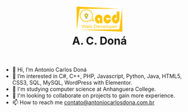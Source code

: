 <h1 align="center">
<br>
<img src="https://github.com/acdona/acd-images/blob/main/images/acd-logotipo-4-2022.png" alt="acdona" width="120">
<br>
A. C. <b>Doná</b>
</h1>
<br>

- 👋 Hi, I’m Antonio Carlos Doná
- 👀 I’m interested in C#, C++, PHP, Javascript, Python, Java, HTML5, CSS3, SQL, MySQL, WordPress with Elementor.
- 🌱 I'm studying computer science at Anhanguera College.
- 💞️ I'm looking to collaborate on projects to gain more experience.
- 📫 How to reach me contato@antoniocarlosdona.com.br

<!---
acdona/acdona is a ✨ special ✨ repository because its `README.md` (this file) appears on your GitHub profile.
You can click the Preview link to take a look at your changes.
--->
